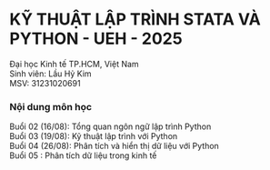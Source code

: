 # KỸ THUẬT LẬP TRÌNH STATA VÀ PYTHON - UEH - 2025

Đại học Kinh tế TP.HCM, Việt Nam  
Sinh viên: Lầu Hỷ Kim  
MSV: 31231020691

### Nội dung môn học  

Buổi 02 (16/08): Tổng quan ngôn ngữ lập trình Python  
Buổi 03 (19/08): Kỹ thuật lập trình với Python  
Buổi 04 (26/08): Phân tích và hiển thị dữ liệu với Python  
Buổi 05 :        Phân tích dữ liệu trong kinh tế  

